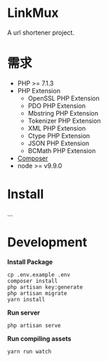 # LinkMux
A url shortener project.

# 需求
- PHP >= 7.1.3
- PHP Extension
    - OpenSSL PHP Extension
    - PDO PHP Extension
    - Mbstring PHP Extension
    - Tokenizer PHP Extension
    - XML PHP Extension
    - Ctype PHP Extension
    - JSON PHP Extension
    - BCMath PHP Extension
- [Composer](https://getcomposer.org/)
- node >= v9.9.0

# Install
...

# Development
**Install Package**
```
cp .env.example .env
composer install
php artisan key:generate
php artisan migrate
yarn install
```
**Run server**
```
php artisan serve
```

**Run compiling assets**
```
yarn run watch
```